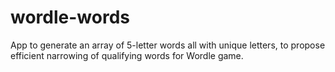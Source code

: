 # wordle-words
App to generate an array of 5-letter words all with unique letters, to propose efficient narrowing of qualifying words for Wordle game.
